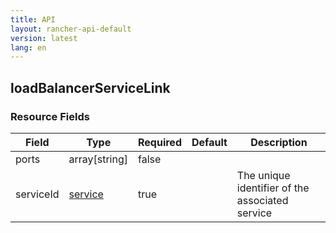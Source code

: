 ```yaml
---
title: API
layout: rancher-api-default
version: latest
lang: en
---
```


## loadBalancerServiceLink





### Resource Fields

Field | Type | Required | Default | Description
---|---|---|---|---
ports | array[string] | false |  | 
serviceId | [service]({{site.baseurl}}/rancher/{{page.version}}/{{page.lang}}/api/api-resources/service/) | true |  | The unique identifier of the associated service

